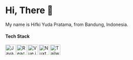 # Hi, There :wave:

My name is Hifki Yuda Pratama, from Bandung, Indonesia.

#### Tech Stack
<a href="https://www.javascript.com/"><img align="left" alt="JavaScript" title="JavaScript" width="32px" src="https://upload.wikimedia.org/wikipedia/commons/6/6a/JavaScript-logo.png" /></a>
<a href="https://reactjs.org/"><img align="left" alt="React.js" title="React.js" width="32px" src="https://upload.wikimedia.org/wikipedia/commons/a/a7/React-icon.svg" /></a>
<a href="https://vuejs.org/"><img align="left" alt="Vue.js" title="Vue.js" width="32px" src="https://upload.wikimedia.org/wikipedia/commons/thumb/9/95/Vue.js_Logo_2.svg/180px-Vue.js_Logo_2.svg.png" /></a>
<a href="https://nuxt.com/"><img align="left" alt="Nuxt.js" title="Nuxt.js" width="32px" src="https://upload.wikimedia.org/wikipedia/commons/thumb/a/ae/Nuxt_logo.svg/768px-Nuxt_logo.svg.png?20201218211241" /></a>
<a href="https://tailwindcss.com/"><img align="left" alt="Tailwind CSS" title="Tailwind CSS" width="32px" src="https://upload.wikimedia.org/wikipedia/commons/thumb/d/d5/Tailwind_CSS_Logo.svg/768px-Tailwind_CSS_Logo.svg.png?20230715030042" /></a>
